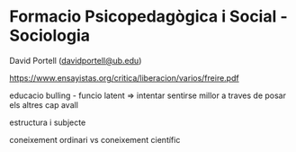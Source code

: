 # Formacio Psicopedagògica i Social - Sociologia #

David Portell (davidportell@ub.edu)

https://www.ensayistas.org/critica/liberacion/varios/freire.pdf

educacio
bulling - funcio latent => intentar sentirse millor a traves de posar els altres cap avall


estructura i subjecte

coneixement ordinari vs coneixement científic

